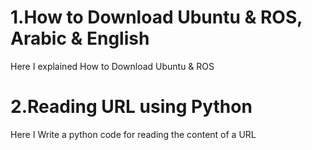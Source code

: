 # 1.How to Download Ubuntu & ROS, Arabic & English
Here I explained How to Download Ubuntu & ROS
# 2.Reading URL using Python
Here I Write a python code for reading the content of a URL
